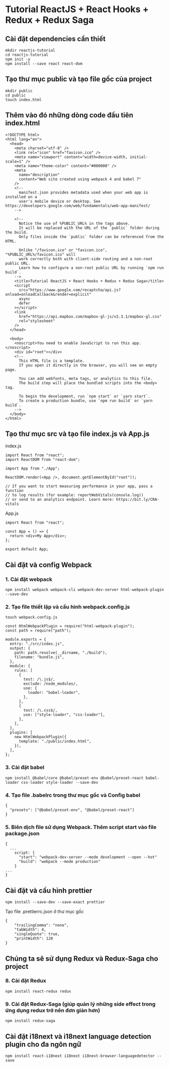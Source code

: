 # Tutorial ReactJS + React Hooks + Redux + Redux Saga

## Cài đặt dependencies cần thiết

```
mkdir reactjs-tutorial
cd reactjs-tutorial
npm init -y
npm install --save react react-dom
```

## Tạo thư mục public và tạo file gốc của project

```
mkdir public
cd public
touch index.html
```

## Thêm vào đó những dòng code đầu tiên index.html

```
<!DOCTYPE html>
<html lang="en">
  <head>
    <meta charset="utf-8" />
    <link rel="icon" href="favicon.ico" />
    <meta name="viewport" content="width=device-width, initial-scale=1" />
    <meta name="theme-color" content="#000000" />
    <meta
      name="description"
      content="Web site created using webpack 4 and babel 7"
    />
    <!--
      manifest.json provides metadata used when your web app is installed on a
      user's mobile device or desktop. See https://developers.google.com/web/fundamentals/web-app-manifest/
    -->

    <!--
      Notice the use of %PUBLIC_URL% in the tags above.
      It will be replaced with the URL of the `public` folder during the build.
      Only files inside the `public` folder can be referenced from the HTML.

      Unlike "/favicon.ico" or "favicon.ico", "%PUBLIC_URL%/favicon.ico" will
      work correctly both with client-side routing and a non-root public URL.
      Learn how to configure a non-root public URL by running `npm run build`.
    -->
    <title>Tutorial ReactJS + React Hooks + Redux + Redux Saga</title>
    <script
      src="https://www.google.com/recaptcha/api.js?onload=onloadCallback&render=explicit"
      async
      defer
    ></script>
    <link
      href="https://api.mapbox.com/mapbox-gl-js/v2.3.1/mapbox-gl.css"
      rel="stylesheet"
    />
  </head>

  <body>
    <noscript>You need to enable JavaScript to run this app.</noscript>
    <div id="root"></div>
    <!--
      This HTML file is a template.
      If you open it directly in the browser, you will see an empty page.

      You can add webfonts, meta tags, or analytics to this file.
      The build step will place the bundled scripts into the <body> tag.

      To begin the development, run `npm start` or `yarn start`.
      To create a production bundle, use `npm run build` or `yarn build`.
    -->
  </body>
</html>

```

## Tạo thư mục src và tạo file index.js và App.js

index.js

```
import React from "react";
import ReactDOM from "react-dom";

import App from "./App";

ReactDOM.render(<App />, document.getElementById("root"));

// If you want to start measuring performance in your app, pass a function
// to log results (for example: reportWebVitals(console.log))
// or send to an analytics endpoint. Learn more: https://bit.ly/CRA-vitals

```

App.js

```
import React from "react";

const App = () => {
  return <div>My App</div>;
};

export default App;

```

## Cài đặt và config Webpack

### 1. Cài đặt webpack

```
npm install webpack webpack-cli webpack-dev-server html-webpack-plugin --save-dev
```

### 2. Tạo file thiết lập và cấu hình webpack.config.js

```
touch webpack.config.js
```

```
const HtmlWebpackPlugin = require("html-webpack-plugin");
const path = require("path");

module.exports = {
  entry: "./src/index.js",
  output: {
    path: path.resolve(__dirname, "./build"),
    filename: "bundle.js",
  },
  module: {
    rules: [
      {
        test: /\.js$/,
        exclude: /node_modules/,
        use: {
          loader: "babel-loader",
        },
      },
      {
        test: /\.css$/,
        use: ["style-loader", "css-loader"],
      },
    ],
  },
  plugins: [
    new HtmlWebpackPlugin({
      template: "./public/index.html",
    }),
  ],
};

```

### 3. Cài đặt babel

```
npm install @babel/core @babel/preset-env @babel/preset-react babel-loader css-loader style-loader --save-dev
```

### 4. Tạo file .babelrc trong thư mục gốc và Config babel

```
{
  "presets": ["@babel/preset-env", "@babel/preset-react"]
}
```

### 5. Biên dịch file sử dụng Webpack. Thêm script start vào file package.json

```
{
  ...
    script: {
      "start": "webpack-dev-server --mode development --open --hot"
      "build": "webpack --mode production"
    }
...
}
```

## Cài đặt và cấu hình prettier

```
npm install --save-dev --save-exact prettier
```

Tạo file .prettierrc.json ở thư mục gốc

```
{
    "trailingComma": "none",
    "tabWidth": 4,
    "singleQuote": true,
    "printWidth": 120
}
```

## Chúng ta sẽ sử dụng Redux và Redux-Saga cho project

### 8. Cài đặt Redux

```
npm install react-redux redux
```

### 9. Cài đặt Redux-Saga (giúp quản lý những side effect trong ứng dụng redux trở nên đơn giản hơn)

```
npm install redux-saga
```

## Cài đặt i18next và i18next language detection plugin cho đa ngôn ngữ

```
npm install react-i18next i18next i18next-browser-languagedetector --save
```
